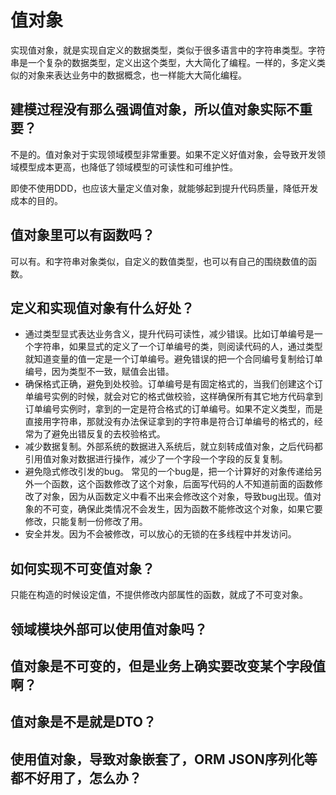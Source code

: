 # 值对象
实现值对象，就是实现自定义的数据类型，类似于很多语言中的字符串类型。字符串是一个复杂的数据类型，定义出这个类型，大大简化了编程。一样的，多定义类似的对象来表达业务中的数据概念，也一样能大大简化编程。

## 建模过程没有那么强调值对象，所以值对象实际不重要？
不是的。值对象对于实现领域模型非常重要。如果不定义好值对象，会导致开发领域模型成本更高，也降低了领域模型的可读性和可维护性。

即使不使用DDD，也应该大量定义值对象，就能够起到提升代码质量，降低开发成本的目的。

## 值对象里可以有函数吗？
可以有。和字符串对象类似，自定义的数值类型，也可以有自己的围绕数值的函数。

## 定义和实现值对象有什么好处？
* 通过类型显式表达业务含义，提升代码可读性，减少错误。比如订单编号是一个字符串，如果显式的定义了一个订单编号的类，则阅读代码的人，通过类型就知道变量的值一定是一个订单编号。避免错误的把一个合同编号复制给订单编号，因为类型不一致，赋值会出错。
* 确保格式正确，避免到处校验。订单编号是有固定格式的，当我们创建这个订单编号实例的时候，就会对它的格式做校验，这样确保所有其它地方代码拿到订单编号实例时，拿到的一定是符合格式的订单编号。如果不定义类型，而是直接用字符串，那就没有办法保证拿到的字符串是符合订单编号的格式的，经常为了避免出错反复的去校验格式。
* 减少数据复制。外部系统的数据进入系统后，就立刻转成值对象，之后代码都引用值对象对数据进行操作，减少了一个字段一个字段的反复复制。
* 避免隐式修改引发的bug。 常见的一个bug是，把一个计算好的对象传递给另外一个函数，这个函数修改了这个对象，后面写代码的人不知道前面的函数修改了对象，因为从函数定义中看不出来会修改这个对象，导致bug出现。值对象的不可变，确保此类情况不会发生，因为函数不能修改这个对象，如果它要修改，只能复制一份修改了用。
* 安全并发。因为不会被修改，可以放心的无锁的在多线程中并发访问。

## 如何实现不可变值对象？
只能在构造的时候设定值，不提供修改内部属性的函数，就成了不可变对象。


## 领域模块外部可以使用值对象吗？



## 值对象是不可变的，但是业务上确实要改变某个字段值啊？


## 值对象是不是就是DTO？


## 使用值对象，导致对象嵌套了，ORM JSON序列化等都不好用了，怎么办？


## 

